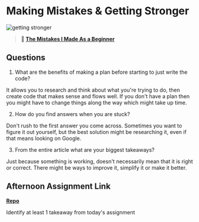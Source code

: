 # Making Mistakes & Getting Stronger

![getting stronger](https://bcw.blob.core.windows.net/public/img/lesson-images/js-bootcamp-logo.jpg)

> **📖 [The Mistakes I Made As a Beginner](https://codeworksacademy.com/fs-student-guide/resources/wk2/06-Coding-Mistakes)**

## Questions

1. What are the benefits of making a plan before starting to just write the code?

It allows you to research and think about what you're trying to do, then create code that makes sense and flows well. If you don't have a plan then you might have to change things along the way which might take up time.

2. How do you find answers when you are stuck?

Don't rush to the first answer you come across. Sometimes you want to figure it out yourself, but the best solution might be researching it, even if that means looking on Google.

3. From the entire article what are your biggest takeaways?

Just because something is working, doesn't necessarily mean that it is right or correct. There might be ways to improve it, simplify it or make it better.

## Afternoon Assignment Link

**[Repo](https://github.com/zachrasmussen/week-2-partner-project)**

Identify at least 1 takeaway from today's assignment

